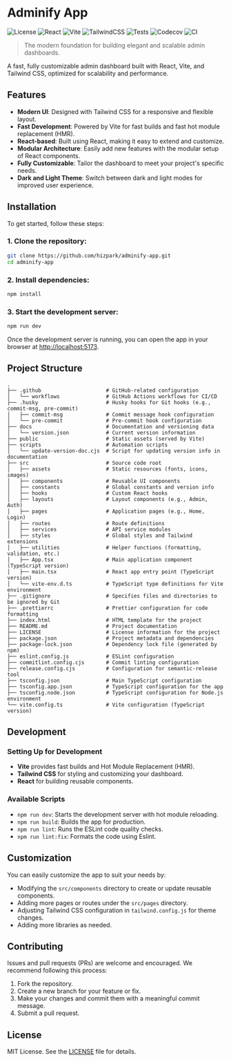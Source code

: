 # Adminify App

![License](https://img.shields.io/github/license/hizpark/adminify-app)
![React](https://img.shields.io/badge/React-61DAFB?style=flat-square&logo=react&logoColor=white)
![Vite](https://img.shields.io/badge/Vite-646CFF?style=flat-square&logo=vite&logoColor=white)
![TailwindCSS](https://img.shields.io/badge/Tailwind%20CSS-06B6D4?style=flat-square&logo=tailwind-css&logoColor=white)
![Tests](https://img.shields.io/badge/tests-Jest-brightgreen)
![Codecov](https://img.shields.io/codecov/c/github/hizpark/adminify-app)
![CI](https://github.com/hizpark/adminify-app/actions/workflows/cicd.yml/badge.svg)

> The modern foundation for building elegant and scalable admin dashboards.

A fast, fully customizable admin dashboard built with React, Vite, and Tailwind CSS, optimized for scalability and performance.

## Features

- **Modern UI**: Designed with Tailwind CSS for a responsive and flexible layout.
- **Fast Development**: Powered by Vite for fast builds and fast hot module replacement (HMR).
- **React-based**: Built using React, making it easy to extend and customize.
- **Modular Architecture**: Easily add new features with the modular setup of React components.
- **Fully Customizable**: Tailor the dashboard to meet your project's specific needs.
- **Dark and Light Theme**: Switch between dark and light modes for improved user experience.

## Installation

To get started, follow these steps:

### 1. Clone the repository:

```bash
git clone https://github.com/hizpark/adminify-app.git
cd adminify-app
```

### 2. Install dependencies:

```bash
npm install
```

### 3. Start the development server:

```bash
npm run dev
```

Once the development server is running, you can open the app in your browser at [http://localhost:5173](http://localhost:5173).

## Project Structure

```text
.
├── .github                     # GitHub-related configuration
│   └── workflows               # GitHub Actions workflows for CI/CD
├── .husky                      # Husky hooks for Git hooks (e.g., commit-msg, pre-commit)
│   ├── commit-msg              # Commit message hook configuration
│   └── pre-commit              # Pre-commit hook configuration
├── docs                        # Documentation and versioning data
│   └── version.json            # Current version information
├── public                      # Static assets (served by Vite)
├── scripts                     # Automation scripts
│   └── update-version-doc.cjs  # Script for updating version info in documentation
├── src                         # Source code root
│   ├── assets                  # Static resources (fonts, icons, images)
│   ├── components              # Reusable UI components
│   ├── constants               # Global constants and version info
│   ├── hooks                   # Custom React hooks
│   ├── layouts                 # Layout components (e.g., Admin, Auth)
│   ├── pages                   # Application pages (e.g., Home, Login)
│   ├── routes                  # Route definitions
│   ├── services                # API service modules
│   ├── styles                  # Global styles and Tailwind extensions
│   ├── utilities               # Helper functions (formatting, validation, etc.)
│   ├── App.tsx                 # Main application component (TypeScript version)
│   ├── main.tsx                # React app entry point (TypeScript version)
│   └── vite-env.d.ts           # TypeScript type definitions for Vite environment
├── .gitignore                  # Specifies files and directories to be ignored by Git
├── .prettierrc                 # Prettier configuration for code formatting
├── index.html                  # HTML template for the project
├── README.md                   # Project documentation
├── LICENSE                     # License information for the project
├── package.json                # Project metadata and dependencies
├── package-lock.json           # Dependency lock file (generated by npm)
├── eslint.config.js            # ESLint configuration
├── commitlint.config.cjs       # Commit linting configuration
├── release.config.cjs          # Configuration for semantic-release tool
├── tsconfig.json               # Main TypeScript configuration
├── tsconfig.app.json           # TypeScript configuration for the app
├── tsconfig.node.json          # TypeScript configuration for Node.js environment
└── vite.config.ts              # Vite configuration (TypeScript version)
```

## Development

### Setting Up for Development

- **Vite** provides fast builds and Hot Module Replacement (HMR).
- **Tailwind CSS** for styling and customizing your dashboard.
- **React** for building reusable components.

### Available Scripts

- `npm run dev`: Starts the development server with hot module reloading.
- `npm run build`: Builds the app for production.
- `npm run lint`: Runs the ESLint code quality checks.
- `npm run lint:fix`: Formats the code using Eslint.

## Customization

You can easily customize the app to suit your needs by:

- Modifying the `src/components` directory to create or update reusable components.
- Adding more pages or routes under the `src/pages` directory.
- Adjusting Tailwind CSS configuration in `tailwind.config.js` for theme changes.
- Adding more libraries as needed.

## Contributing

Issues and pull requests (PRs) are welcome and encouraged. We recommend following this process:

1. Fork the repository.
2. Create a new branch for your feature or fix.
3. Make your changes and commit them with a meaningful commit message.
4. Submit a pull request.

## License

MIT License. See the [LICENSE](LICENSE) file for details.
